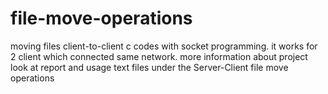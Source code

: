 # file-move-operations
moving files client-to-client c codes with socket programming.
it works for 2 client which connected same network.
more information about project look at report and usage text files under the Server-Client file move operations

